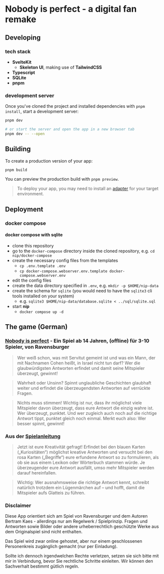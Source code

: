 # Nobody is perfect - a digital fan remake

## Developing

### tech stack

- **SvelteKit**
  - **Skeleton UI**, making use of **TailwindCSS**
- **Typescript**
- **SQLite**
- **pnpm**

### development server

Once you've cloned the project and installed dependencies with `pnpm install`, start a development server:

```bash
pnpm dev

# or start the server and open the app in a new browser tab
pnpm dev -- --open
```

## Building

To create a production version of your app:

```bash
pnpm build
```

You can preview the production build with `pnpm preview`.

> To deploy your app, you may need to install an [adapter](https://kit.svelte.dev/docs/adapters) for your target environment.

## Deployment

### docker compose

#### docker compose with sqlite

- clone this repository
- go to the `docker-compose` directory inside the cloned repository, e.g. `cd nip/docker-compose`
- create the necessary config files from the templates
  - `cp .env.template .env`
  - `cp docker-compose.webserver.env.template docker-compose.webserver.env`
- edit the config files
- create the data directory specified in `.env`, e.g. `mkdir -p $HOME/nip-data`
- create the schema for `sqlite` (you would need to have the `sqlite3` cli tools installed on your system)
  - e.g. `sqlite3 $HOME/nip-data/database.sqlite < ../sql/sqlite.sql`
- start **nip**
  - `docker compose up -d`

## The game (German)

### [Nobody is perfect](https://www.ravensburger.de/de-DE/pdp/26845) - Ein Spiel ab 14 Jahren, (offline) für 3-10 Spieler, von **Ravensburger**

> Wer weiß schon, was mit Servitut gemeint ist und was ein Mann, der mit Nachnamen Cohen heißt, in Israel nicht tun darf? Wer die glaubwürdigsten Antworten erfindet und damit seine Mitspieler überzeugt, gewinnt!

> Wahrheit oder Unsinn? Spinnt unglaubliche Geschichten glaubhaft weiter und erfindet die überzeugendsten Antworten auf verrückte Fragen.

> Nichts muss stimmen! Wichtig ist nur, dass ihr möglichst viele Mitspieler davon überzeugt, dass eure Antwort die einzig wahre ist.
> Wer überzeugt, punktet. Und wer zugleich auch noch auf die richtige Antwort tippt, punktet gleich noch einmal.
> Merkt euch also: Wer besser spinnt, gewinnt!

### Aus der [Spielanleitung](https://www.ravensburger.de/spieleanleitungen/ecm/Spielanleitungen/26845%20Anl%202051662.pdf)

> Jetzt ist eure Kreativität gefragt! Erfindet bei den blauen Karten („Kuriositäten“) möglichst kreative
> Antworten und versucht bei den rosa Karten („Begriffe“) eure erfundene Antwort so zu formulieren,
> als ob sie aus einem Lexikon oder Wörterbuch stammen würde. Je überzeugender eure Antwort
> ausfällt, umso mehr Mitspieler werden darauf hereinfallen.

> Wichtig: Wer ausnahmsweise die richtige Antwort kennt, schreibt natürlich trotzdem ein Lügenmärchen auf – und hofft, damit die Mitspieler aufs Glatteis zu führen.

### Disclaimer

Diese App orientiert sich am Spiel von Ravensburger und dem Autoren Bertram Kaes - allerdings nur am Regelwerk / Spielprinzip.
Fragen und Antworten sowie Bilder oder andere urheberrechtlich geschützte Werke aus dem Originalspiel sind nicht enthalten.

Das Spiel wird zwar online gehostet, aber nur einem geschlossenen Personenkreis zugänglich gemacht (nur per Einladung).

Sollte ich dennoch irgendwelchen Rechte verletzen, setzen sie sich bitte mit mir in Verbindung, bevor Sie rechtliche Schritte einleiten. Wir können den Sachverhalt bestimmt gütlich regeln.
